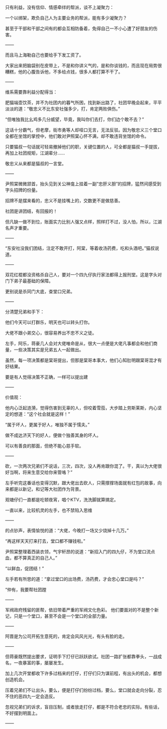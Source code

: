 只有利益，没有信仰、情感牵绊的帮派，谈不上凝聚力：

一个以绑架，欺负自己人为主要业务的帮派，能有多少凝聚力？

甚至于干部和干部之间有的都会互相防备着，免得自己一不小心遭了好朋友的伤害。

——

而且马上海勒自己也要给手下发工资了。

大家出来把脑袋别在皮带上，不是和你讲义气的，是和你谈钱的，而且现在局势很糟糕，他的心腹告诉他，不多给点钱，很多人都打算不干了。

——

维系需要靠利益分配得当：

肥猫端壶饮茶，并不为社团内的暮气所困，找到新出路了，社团早晚会起来，平平淡淡的道：“敬忠义不比东安社强多少，打，肯定两败俱伤。”

“但唯独我比幺鸡多几分威望，毕竟，我叫你们去打，你们边个敢不去？”

这话十分霸气，但老摩，街市勇等人却哑口无言，无法反驳。因为敬忠义三个堂口全都在坐馆的掌控中，他们敢对尹照棠心怀不满，却不敢违背坐馆的命令。

只要猫叔一句话就可轻易撤掉他们的职，关键位置的人，可全都是猫叔一手提拔，再加上社团规矩，江湖辈分……

敬忠义从来都是猫叔的一言堂。

——

尹照棠微微颔首，抬头见到关公神龛上挂着一副“忠肝义胆”的招牌，猛然间感受到字头招牌的份量。

招牌不是摆来看的，忠义不是挂嘴上的，交数更不是做慈善。

社团是讲团结，有回报的！

但凡缺一做不到位，账面实力比别人强又点样，照样打不过，没人怕，所以，江湖名声才重要。

——

“东安社没我们团结，注定不敢开打，阿棠，等着收汤药费，吃和头酒吧。”猫叔说道。

——

双花红棍都没资格杀自己人，要对一个四九仔执行家法都得上报刑堂。这是字头对门下弟子最基础的保障。

更别说是杀同门大底，查堂口兄弟。

——

分清楚兄弟和手下：

他们今天可以打群乐，明天也可以转头打你。

大佬不跟小弟交心，很容易养出不忠不义之徒。

左手，阿乐，蒋豪几人会对大佬唯命是从，很大一点便是大佬凡事都会和他们商量，一些决策其实是兄弟五人一起做出。

虽然，每一项决策都是棠哥提出，但那是棠哥本事大，他们心知肚明跟棠哥混才有好结果。

要是有人觉得决策不正确，一样可以提出建

——

价值观：

他内心泛起涟漪，觉得伤害到无辜的人，但咬着雪茄，大步踏上劳斯莱斯，内心坚定的想道：“这个社会就是这样！”

“属于坏人，更属于好人，唯独不属于懦夫。”

做不成达济天下的好人，便做个独善其身的坏人。

可以有善良的那面，但绝不能心慈手软。

——

砍，一次两次兄弟们不说话，三次，四次，没人再肯跟你混了。干，真以为大佬很好当啊，将来生意交给你来管咯？”

左手听完这番话也变得沉默，跟大佬出去砍人，只需撑撑场面就有红包的故事，向来都是以新记，和记等大社团作为背景。

观塘仔们一直都是吃顿夜宵，唱个KTV，洗洗脚就算搞定。

一直以来，比较机灵的左手，也不禁陷入思维

——

的点钞声，表情愉悦的道：“大佬，今晚打一场又少烧掉十几万。”

“再这样天天打来打去，堂口都不赚钱啦。”

尹照棠整理着西装衣领，气宇轩昂的说道：“新招入门的四九仔，不为堂口流点血，都不算真正的自己人。”

“以鲜血，促团结！”

左手若有所思的道：“拿过堂口的出场费，汤药费，才会忠心堂口是吗？”

“仲有，我要帮社团蹚

——

军阀政府残留的匪帮，依旧带着严重的军阀文化色彩。
他们要面对的不是整个新记，只是一个堂口，甚至不会是一个堂口的全部力量。

——

阿晋是为公司开拓生意死的，肯定会风风光光，有头有脸的走。

——

但蒋豪既然提出要求，证明手下打仔已跃跃欲试。社团一路扩张都靠拳头，一战成名，一夜暴富的事，屡屡发生。

加上几次开堂都收下许多过档来的打仔，打仔们只为谋前程，有出头的机会，都想创造机会。

压着兄弟们不让出头，要么，便是打仔们纷纷过档，要么，堂口就会走向分裂，忍不住的恶四九一定会造反。

忽视兄弟们的诉求，盲目压制，或者放走打仔，都是不符合老忠的实际。有些话，不好摆到明面上。

——



